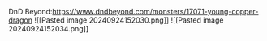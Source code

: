 DnD Beyond:https://www.dndbeyond.com/monsters/17071-young-copper-dragon
![[Pasted image 20240924152030.png]]
![[Pasted image 20240924152034.png]]